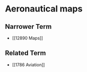 # Aeronautical maps  

## Narrower Term

- [[12890 Maps]]  

## Related Term

- [[1786 Aviation]]  

